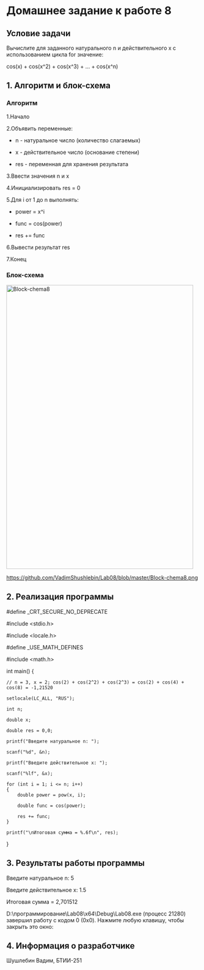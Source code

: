 # Домашнее задание к работе 8

## Условие задачи

Вычислите для заданного натурального n и действительного x с использованием цикла for значение:

cos(x) + cos(x^2) + cos(x^3) + ... + cos(x^n)

## 1. Алгоритм и блок-схема
### Алгоритм
1.Начало

2.Объявить переменные:

- n - натуральное число (количество слагаемых)

- x - действительное число (основание степени)

- res - переменная для хранения результата

3.Ввести значения n и x

4.Инициализировать res = 0

5.Для i от 1 до n выполнять:

- power = x^i

- func = cos(power)

- res += func

6.Вывести результат res

7.Конец

### Блок-схема

<img width="489" height="741" alt="Block-chema8" src="https://github.com/user-attachments/assets/8ba5ec23-c4b2-4710-bb1e-8551413a62b1" />

https://github.com/VadimShushlebin/Lab08/blob/master/Block-chema8.png

## 2. Реализация программы

#define _CRT_SECURE_NO_DEPRECATE

#include <stdio.h>

#include <locale.h>

#define _USE_MATH_DEFINES

#include <math.h>

int main() {

	// n = 3, x = 2; cos(2) + cos(2^2) + cos(2^3) = cos(2) + cos(4) + cos(8) = -1,21520
	
    setlocale(LC_ALL, "RUS");
  
	int n;
  
	double x;
  
	double res = 0,0;
  
	printf("Введите натуральное n: ");
  
	scanf("%d", &n);
  
	printf("Введите действительное x: ");
  
	scanf("%lf", &x);
  
	for (int i = 1; i <= n; i++)
	{
		double power = pow(x, i);
    
		double func = cos(power);
    
		res += func;
	}
  
	printf("\nИтоговая сумма = %.6f\n", res);
}
## 3. Результаты работы программы

Введите натуральное n: 5

Введите действительное x: 1.5

Итоговая сумма = 2,701512

D:\программирование\Lab08\x64\Debug\Lab08.exe (процесс 21280) завершил работу с кодом 0 (0x0).
Нажмите любую клавишу, чтобы закрыть это окно:

## 4. Информация о разработчике

Шушлебин Вадим, БТИИ-251


